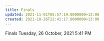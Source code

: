 ```yaml
---
title: Finals
updated: 2021-11-01T05:57:19.0000000+13:00
created: 2021-10-26T22:41:17.0000000+13:00
---
```


Finals
Tuesday, 26 October, 2021
5:41 PM
